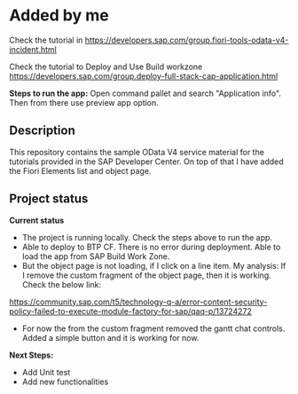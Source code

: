 # Added by me

Check the tutorial in https://developers.sap.com/group.fiori-tools-odata-v4-incident.html

Check the tutorial to Deploy and Use Build workzone https://developers.sap.com/group.deploy-full-stack-cap-application.html

**Steps to run the app:**
Open command pallet and search "Application info". Then from there use preview app option.



## Description

This repository contains the sample OData V4 service material for the tutorials provided in the SAP Developer Center. On top of that I have added the Fiori Elements list and object page.

## Project status

**Current status**
- The project is running locally. Check the steps above to run the app.
- Able to deploy to BTP CF. There is no error during deployment. Able to load the app from SAP Build Work Zone.
- But the object page is not loading, if I click on a line item. My analysis: If I remove the custom fragment of the object page, then it is working. Check the below link:

https://community.sap.com/t5/technology-q-a/error-content-security-policy-failed-to-execute-module-factory-for-sap/qaq-p/13724272

- For now the from the custom fragment removed the gantt chat controls. Added a simple button and it is working for now. 

**Next Steps:**
- Add Unit test
- Add new functionalities